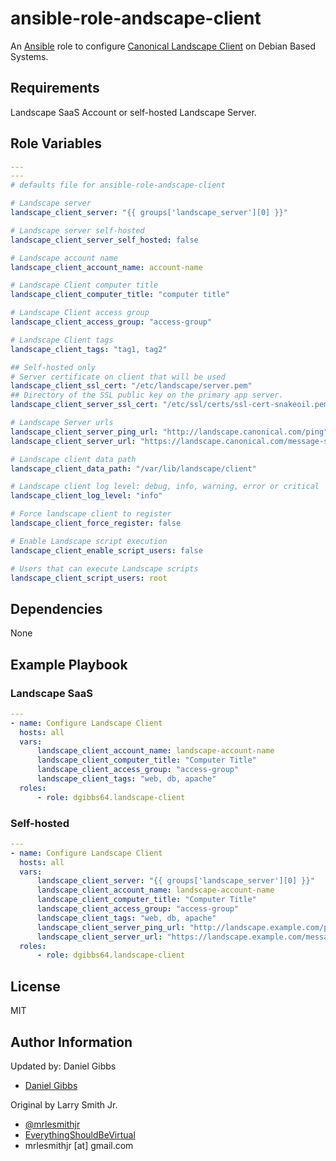 # ansible-role-andscape-client

An [Ansible](https://www.ansible.com) role to configure [Canonical Landscape Client](https://landscape.canonical.com/) on Debian Based Systems.

## Requirements

Landscape SaaS Account or self-hosted Landscape Server.

## Role Variables

```yaml
---
---
# defaults file for ansible-role-andscape-client

# Landscape server
landscape_client_server: "{{ groups['landscape_server'][0] }}"

# Landscape server self-hosted
landscape_client_server_self_hosted: false

# Landscape account name
landscape_client_account_name: account-name

# Landscape Client computer title
landscape_client_computer_title: "computer title"

# Landscape Client access group
landscape_client_access_group: "access-group"

# Landscape Client tags
landscape_client_tags: "tag1, tag2"

## Self-hosted only
# Server certificate on client that will be used
landscape_client_ssl_cert: "/etc/landscape/server.pem"
## Directory of the SSL public key on the primary app server.
landscape_client_server_ssl_cert: "/etc/ssl/certs/ssl-cert-snakeoil.pem"

# Landscape Server urls
landscape_client_server_ping_url: "http://landscape.canonical.com/ping"
landscape_client_server_url: "https://landscape.canonical.com/message-system"

# Landscape client data path
landscape_client_data_path: "/var/lib/landscape/client"

# Landscape client log level: debug, info, warning, error or critical
landscape_client_log_level: "info"

# Force landscape client to register
landscape_client_force_register: false

# Enable Landscape script execution
landscape_client_enable_script_users: false

# Users that can execute Landscape scripts
landscape_client_script_users: root
```

## Dependencies

None

## Example Playbook

### Landscape SaaS

```yaml
---
- name: Configure Landscape Client
  hosts: all
  vars:
      landscape_client_account_name: landscape-account-name
      landscape_client_computer_title: "Computer Title"
      landscape_client_access_group: "access-group"
      landscape_client_tags: "web, db, apache"
  roles:
      - role: dgibbs64.landscape-client
```

### Self-hosted

```yaml
---
- name: Configure Landscape Client
  hosts: all
  vars:
      landscape_client_server: "{{ groups['landscape_server'][0] }}"
      landscape_client_account_name: landscape-account-name
      landscape_client_computer_title: "Computer Title"
      landscape_client_access_group: "access-group"
      landscape_client_tags: "web, db, apache"
      landscape_client_server_ping_url: "http://landscape.example.com/ping"
      landscape_client_server_url: "https://landscape.example.com/message-system"
  roles:
      - role: dgibbs64.landscape-client
```

## License

MIT

## Author Information

Updated by: Daniel Gibbs

- [Daniel Gibbs](https://danielgibbs.co.uk)

Original by Larry Smith Jr.

- [@mrlesmithjr](https://www.twitter.com/mrlesmithjr)
- [EverythingShouldBeVirtual](http://www.everythingshouldbevirtual.com)
- mrlesmithjr [at] gmail.com
